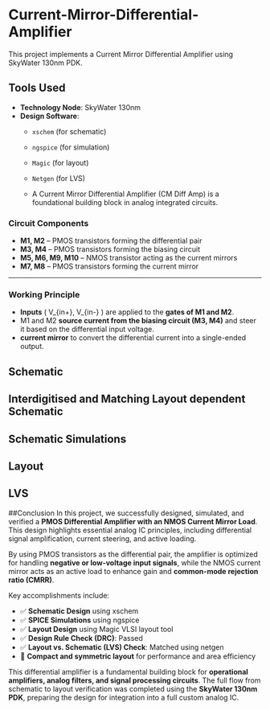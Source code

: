 # Current-Mirror-Differential-Amplifier
This project implements a Current Mirror Differential Amplifier using SkyWater 130nm PDK. 

## Tools Used
- **Technology Node**: SkyWater 130nm
- **Design Software**:
  - `xschem` (for schematic)
  - `ngspice` (for simulation)
  - `Magic` (for layout)
  - `Netgen` (for LVS)
 
  - A Current Mirror Differential Amplifier (CM Diff Amp) is a foundational building block in analog integrated circuits.


### Circuit Components
- **M1, M2** – PMOS transistors forming the differential pair
- **M3, M4** – PMOS transistors forming the biasing circuit
- **M5, M6, M9, M10** – NMOS transistor acting as the current mirrors
- **M7, M8** – PMOS transistors forming the current mirror

---

### Working Principle
- **Inputs** \( V_{in+}, V_{in-} \) are applied to the **gates of M1 and M2**.
- M1 and M2 **source current from the biasing circuit (M3, M4)** and steer it based on the differential input voltage.
- **current mirror** to convert the differential current into a single-ended output.

## Schematic

## Interdigitised and Matching Layout dependent Schematic

## Schematic Simulations

## Layout

## LVS

##Conclusion
In this project, we successfully designed, simulated, and verified a **PMOS Differential Amplifier with an NMOS Current Mirror Load**. This design highlights essential analog IC principles, including differential signal amplification, current steering, and active loading.

By using PMOS transistors as the differential pair, the amplifier is optimized for handling **negative or low-voltage input signals**, while the NMOS current mirror acts as an active load to enhance gain and **common-mode rejection ratio (CMRR)**.

Key accomplishments include:
- ✅ **Schematic Design** using xschem
- ✅ **SPICE Simulations** using ngspice
- ✅ **Layout Design** using Magic VLSI layout tool
- ✅ **Design Rule Check (DRC)**: Passed
- ✅ **Layout vs. Schematic (LVS) Check**: Matched using netgen
- 📐 **Compact and symmetric layout** for performance and area efficiency

This differential amplifier is a fundamental building block for **operational amplifiers, analog filters, and signal processing circuits**. The full flow from schematic to layout verification was completed using the **SkyWater 130nm PDK**, preparing the design for integration into a full custom analog IC.

